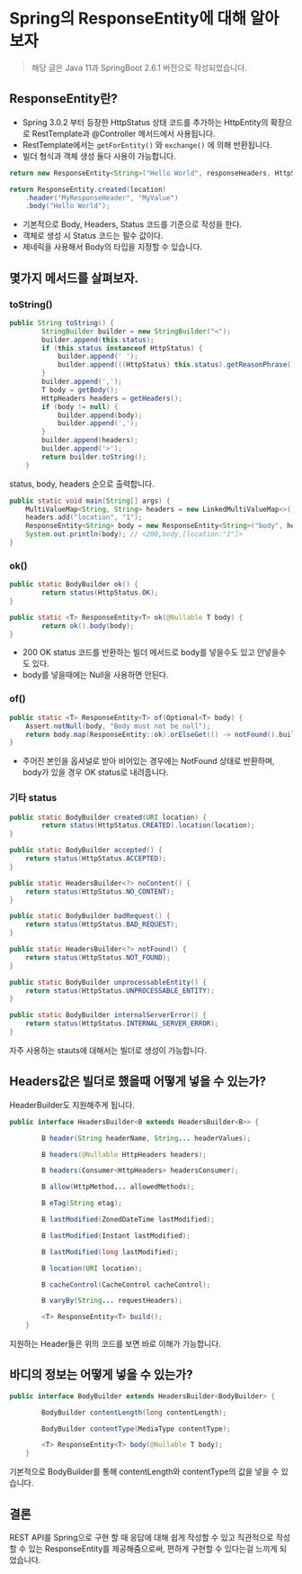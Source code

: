 # Spring의 ResponseEntity에 대해 알아보자

> 해당 글은 Java 11과 SpringBoot 2.6.1 버전으로 작성되었습니다.
> 

## ResponseEntity란?

- Spring 3.0.2 부터 등장한 HttpStatus 상태 코드를 추가하는 HttpEntity의 확장으로 RestTemplate과 @Controller 메서드에서 사용됩니다.
- RestTemplate에서는 `getForEntity()` 와 `exchange()` 에 의해 반환됩니다.
- 빌더 형식과 객체 생성 둘다 사용이 가능합니다.

```java
return new ResponseEntity<String>("Hello World", responseHeaders, HttpStatus.CREATED);

return ResponseEntity.created(location)
	.header("MyResponseHeader", "MyValue")
	.body("Hello World");

```

- 기본적으로 Body, Headers, Status 코드를 기준으로 작성을 한다.
- 객체로 생성 시 Status 코드는 필수 값이다.
- 제네릭을 사용해서 Body의 타입을 지정할 수 있습니다.

## 몇가지 메서드를 살펴보자.

### toString()

```java
public String toString() {
		StringBuilder builder = new StringBuilder("<");
		builder.append(this.status);
		if (this.status instanceof HttpStatus) {
			builder.append(' ');
			builder.append(((HttpStatus) this.status).getReasonPhrase());
		}
		builder.append(',');
		T body = getBody();
		HttpHeaders headers = getHeaders();
		if (body != null) {
			builder.append(body);
			builder.append(',');
		}
		builder.append(headers);
		builder.append('>');
		return builder.toString();
	}
```

status, body, headers 순으로 출력합니다.

```java
public static void main(String[] args) {
	MultiValueMap<String, String> headers = new LinkedMultiValueMap<>();
	headers.add("location", "1");
	ResponseEntity<String> body = new ResponseEntity<String>("body", headers, 200);
	System.out.println(body); // <200,body,[location:"1"]>
}
```

### ok()

```java
public static BodyBuilder ok() {
		return status(HttpStatus.OK);
}

public static <T> ResponseEntity<T> ok(@Nullable T body) {
		return ok().body(body);
}
```

- 200 OK status 코드를 반환하는 빌더 메서드로 body를 넣을수도 있고 안넣을수도 있다.
- body를 넣을때에는 Null을 사용하면 안된다.

### of()

```java
public static <T> ResponseEntity<T> of(Optional<T> body) {
	Assert.notNull(body, "Body must not be null");
	return body.map(ResponseEntity::ok).orElseGet(() -> notFound().build());
}
```

- 주어진 본인을 옵셔널로 받아 비어있는 경우에는 NotFound 상태로 반환하며, body가 있을 경우 OK status로 내려줍니다.

### 기타 status

```java
public static BodyBuilder created(URI location) {
		return status(HttpStatus.CREATED).location(location);
}

public static BodyBuilder accepted() {
	return status(HttpStatus.ACCEPTED);
}

public static HeadersBuilder<?> noContent() {
	return status(HttpStatus.NO_CONTENT);
}

public static BodyBuilder badRequest() {
	return status(HttpStatus.BAD_REQUEST);
}

public static HeadersBuilder<?> notFound() {
	return status(HttpStatus.NOT_FOUND);
}

public static BodyBuilder unprocessableEntity() {
	return status(HttpStatus.UNPROCESSABLE_ENTITY);
}

public static BodyBuilder internalServerError() {
	return status(HttpStatus.INTERNAL_SERVER_ERROR);
}
```

자주 사용하는 stauts에 대해서는 빌더로 생성이 가능합니다.

## Headers값은 빌더로 했을때 어떻게 넣을 수 있는가?

HeaderBuilder도 지원해주게 됩니다.

```java
public interface HeadersBuilder<B extends HeadersBuilder<B>> {

		B header(String headerName, String... headerValues);

		B headers(@Nullable HttpHeaders headers);

		B headers(Consumer<HttpHeaders> headersConsumer);

		B allow(HttpMethod... allowedMethods);

		B eTag(String etag);

		B lastModified(ZonedDateTime lastModified);

		B lastModified(Instant lastModified);

		B lastModified(long lastModified);

		B location(URI location);

		B cacheControl(CacheControl cacheControl);

		B varyBy(String... requestHeaders);

		<T> ResponseEntity<T> build();
	}
```

지원하는 Header들은 위의 코드를 보면 바로 이해가 가능합니다.

## 바디의 정보는 어떻게 넣을 수 있는가?

```java
public interface BodyBuilder extends HeadersBuilder<BodyBuilder> {

		BodyBuilder contentLength(long contentLength);

		BodyBuilder contentType(MediaType contentType);

		<T> ResponseEntity<T> body(@Nullable T body);
	}
```

기본적으로 BodyBuilder를 통해 contentLength와 contentType의 값을 넣을 수 있습니다.

## 결론

REST API를 Spring으로 구현 할 때 응답에 대해 쉽게 작성할 수 있고 직관적으로 작성할 수 있는 ResponseEntity를 제공해줌으로써, 편하게 구현할 수 있다는걸 느끼게 되었습니다.
